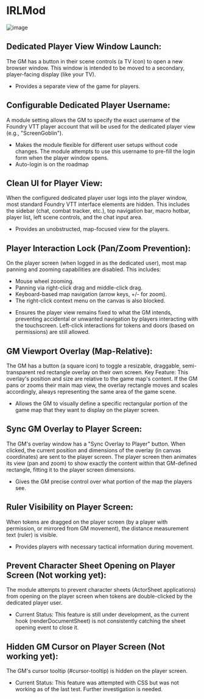 # IRLMod
![image](https://github.com/user-attachments/assets/f51955ab-130a-43be-8ebb-a8a01c8cf6f8)

## Dedicated Player View Window Launch:
The GM has a button in their scene controls (a TV icon) to open a new browser window. This window is intended to be moved to a secondary, player-facing display (like your TV).
- Provides a separate view of the game for players.

## Configurable Dedicated Player Username:
A module setting allows the GM to specify the exact username of the Foundry VTT player account that will be used for the dedicated player view (e.g., "ScreenGoblin").
- Makes the module flexible for different user setups without code changes. The module attempts to use this username to pre-fill the login form when the player window opens.
- Auto-login is on the roadmap

## Clean UI for Player View:
When the configured dedicated player user logs into the player window, most standard Foundry VTT interface elements are hidden. This includes the sidebar (chat, combat tracker, etc.), top navigation bar, macro hotbar, player list, left scene controls, and the chat input area.
- Provides an unobstructed, map-focused view for the players.

## Player Interaction Lock (Pan/Zoom Prevention):
On the player screen (when logged in as the dedicated user), most map panning and zooming capabilities are disabled. This includes:
- Mouse wheel zooming.
- Panning via right-click drag and middle-click drag.
- Keyboard-based map navigation (arrow keys, +/- for zoom).
- The right-click context menu on the canvas is also blocked.
* Ensures the player view remains fixed to what the GM intends, preventing accidental or unwanted navigation by players interacting with the touchscreen. Left-click interactions for tokens and doors (based on permissions) are still allowed.

## GM Viewport Overlay (Map-Relative):
The GM has a button (a square icon) to toggle a resizable, draggable, semi-transparent red rectangle overlay on their own screen.
Key Feature: This overlay's position and size are relative to the game map's content. If the GM pans or zooms their main map view, the overlay rectangle moves and scales accordingly, always representing the same area of the game scene.
- Allows the GM to visually define a specific rectangular portion of the game map that they want to display on the player screen.

## Sync GM Overlay to Player Screen:
The GM's overlay window has a "Sync Overlay to Player" button. When clicked, the current position and dimensions of the overlay (in canvas coordinates) are sent to the player screen. The player screen then animates its view (pan and zoom) to show exactly the content within that GM-defined rectangle, fitting it to the player screen dimensions.
- Gives the GM precise control over what portion of the map the players see.

## Ruler Visibility on Player Screen:
When tokens are dragged on the player screen (by a player with permission, or mirrored from GM movement), the distance measurement text (ruler) is visible.
- Provides players with necessary tactical information during movement.

## Prevent Character Sheet Opening on Player Screen (Not working yet):
The module attempts to prevent character sheets (ActorSheet applications) from opening on the player screen when tokens are double-clicked by the dedicated player user.
- Current Status: This feature is still under development, as the current hook (renderDocumentSheet) is not consistently catching the sheet opening event to close it.

## Hidden GM Cursor on Player Screen (Not working yet):
The GM's cursor tooltip (#cursor-tooltip) is hidden on the player screen.
- Current Status: This feature was attempted with CSS but was not working as of the last test. Further investigation is needed.

